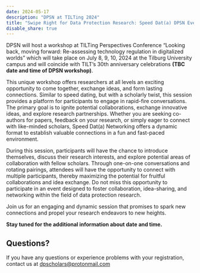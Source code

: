 ```yaml
---
date: 2024-05-17
description: "DPSN at TILTing 2024"
title: "Swipe Right for Data Protection Research: Speed Dat(a) DPSN Event at TILTing 2024"
disable_share: true
---
```



DPSN will host a workshop at TILTing Perspectives Conference “Looking back, moving forward: Re-assessing technology regulation in digitalized worlds” which will take place
on July 8, 9, 10, 2024 at the Tilburg University campus and will coincide with TILT’s 30th anniversary celebrations **(TBC date and time of DPSN workshop)**.

This unique workshop offers researchers at all levels an exciting opportunity to come together, exchange ideas, and form lasting connections. 
Similar to speed dating, but with a scholarly twist, this session provides a platform for participants to engage in rapid-fire conversations. 
The primary goal is to ignite potential collaborations, exchange innovative ideas, and explore research partnerships. 
Whether you are seeking co-authors for papers, feedback on your research, or simply eager to connect with like-minded scholars, 
Speed Dat(a) Networking offers a dynamic format to establish valuable connections in a fun and fast-paced environment. 

During this session, participants will have the chance to introduce themselves, discuss their research interests, and explore potential areas of collaboration with fellow scholars. 
Through one-on-one conversations and rotating pairings, attendees will have the opportunity to connect with multiple participants, thereby maximizing the potential for fruitful collaborations and idea exchange. 
Do not miss this opportunity to participate in an event designed to foster collaboration, idea-sharing, and networking within the field of data protection research. 


Join us for an engaging and dynamic session that promises to spark new connections and propel your research endeavors to new heights. 


**Stay tuned for the additional information about date and time.**

## Questions? ##

If you have any questions or experience problems with your registration, contact us at dpscholars@protonmail.com 


